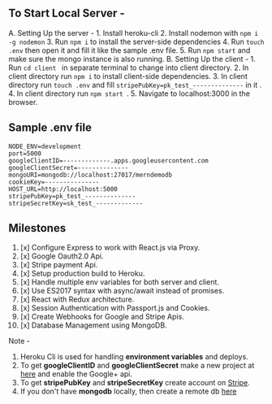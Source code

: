 ## To Start Local Server - 
 A. Setting Up the server - 
     1. Install heroku-cli
     2. Install nodemon with `npm i -g nodemon`
     3. Run `npm i` to install the server-side dependencies
     4. Run `touch .env` then open it and fill it like the sample .env file.
     5. Run `npm start` and make sure the mongo instance is also running.
 B. Setting Up the client - 
     1. Run `cd client ` in separate terminal to change into client directory.
     2. In client directory run `npm i` to install client-side dependencies.
     3. In client directory run `touch .env` and fill `stripePubKey=pk_test_--------------` in it .
     4. In client directory run `npm start `.
     5. Navigate to localhost:3000 in the browser.
 
## Sample .env file
```
NODE_ENV=development
port=5000
googleClientID=-------------.apps.googleusercontent.com
googleClientSecret=--------------
mongoURI=mongodb://localhost:27017/merndemodb
cookieKey=---------------
HOST_URL=http://localhost:5000
stripePubKey=pk_test_--------------
stripeSecretKey=sk_test_-------------
```

## Milestones 
 1. [x] Configure Express to work with React.js via Proxy.
 2. [x] Google Oauth2.0 Api.
 3. [x] Stripe payment Api.
 4. [x] Setup production build to Heroku.
 5. [x] Handle multiple env variables for both server and client.
 6. [x] Use ES2017 syntax with async/await instead of promises.
 7. [x] React with Redux architecture.
 8. [x] Session Authentication with Passport.js and Cookies.
 9. [x] Create Webhooks for Google and Stripe Apis.
 10. [x] Database Management using MongoDB.

Note - 
1. Heroku Cli is used for handling **environment variables** and deploys.
2. To get **googleClientID** and **googleClientSecret** make a new project at [here](https://console.developers.google.com) and enable the Google+ api.
3. To get **stripePubKey** and **stripeSecretKey** create account on [Stripe](http://stripe.com/).
4. If you don't have **mongodb** locally, then create a remote db [here](https://mlab.com/home)
